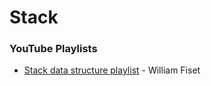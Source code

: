 # Stack

### YouTube Playlists

* [Stack data structure playlist](https://www.youtube.com/playlist?list=PLDV1Zeh2NRsC0FVi9Rshi-5fFU1QwcFQ1) - William Fiset
